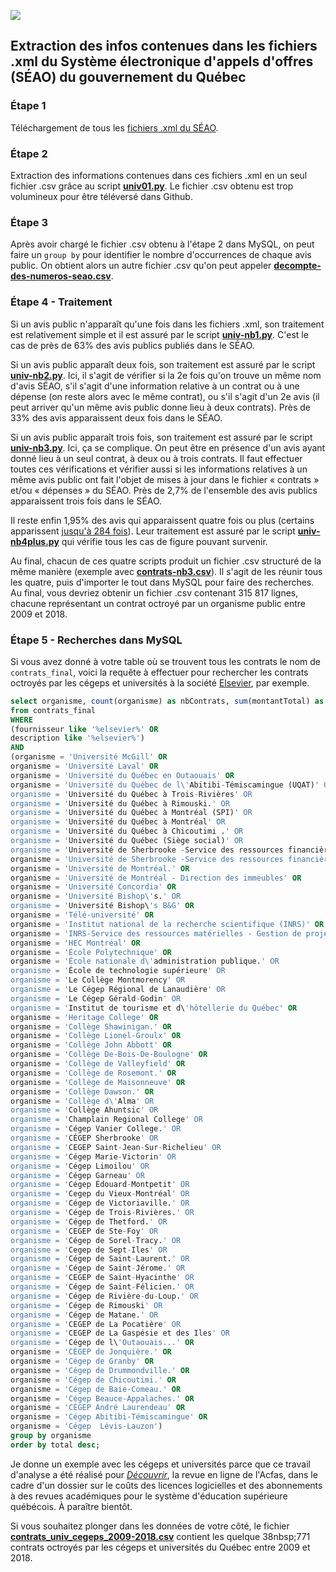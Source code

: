 ![](https://www.seao.ca/images/logo_seao2.png)

Extraction des infos contenues dans les fichiers .xml du Système électronique d'appels d'offres (SÉAO) du gouvernement du Québec
-----

### Étape 1

Téléchargement de tous les [fichiers .xml du SÉAO](https://www.donneesquebec.ca/recherche/fr/dataset/systeme-electronique-dappel-doffres-seao).

### Étape 2

Extraction des informations contenues dans ces fichiers .xml en un seul fichier .csv grâce au script [**univ01.py**](univ01.py). Le fichier .csv obtenu est trop volumineux pour être téléversé dans Github.

### Étape 3

Après avoir chargé le fichier .csv obtenu à l'étape 2 dans MySQL, on peut faire un `group by` pour identifier le nombre d'occurrences de chaque avis public. On obtient alors un autre fichier .csv qu'on peut appeler [**decompte-des-numeros-seao.csv**](decompte-des-numeros-seao.csv).

### Étape 4 - Traitement

Si un avis public n'apparaît qu'une fois dans les fichiers .xml, son traitement est relativement simple et il est assuré par le script [**univ-nb1.py**](univ-nb1.py). C'est le cas de près de 63% des avis publics publiés dans le SÉAO.

Si un avis public apparaît deux fois, son traitement est assuré par le script [**univ-nb2.py**](univ-nb2.py). Ici, il s'agit de vérifier si la 2e fois qu'on trouve un même nom d'avis SÉAO, s'il s'agit d'une information relative à un contrat ou à une dépense (on reste alors avec le même contrat), ou s'il s'agit d'un 2e avis (il peut arriver qu'un même avis public donne lieu à deux contrats). Près de 33% des avis apparaissent deux fois dans le SÉAO.

Si un avis public apparaît trois fois, son traitement est assuré par le script [**univ-nb3.py**](univ-nb3.py). Ici, ça se complique. On peut être en présence d'un avis ayant donné lieu à un seul contrat, à deux ou à trois contrats. Il faut effectuer toutes ces vérifications et vérifier aussi si les informations relatives à un même avis public ont fait l'objet de mises à jour dans le fichier «&nbsp;contrats&nbsp;» et/ou «&nbsp;dépenses&nbsp;» du SÉAO. Près de 2,7% de l'ensemble des avis publics apparaissent trois fois dans le SÉAO.

Il reste enfin 1,95% des avis qui apparaissent quatre fois ou plus (certains apparissent [jusqu'à 284 fois](http://www.seao.ca/Recherche/adjudication.aspx?ItemId=e221b62a-8069-490c-af39-2590acea92f1&returnto=%2FOpportunityPublication%2FConsulterAvis%2FRecherche%3FItemId=e221b62a-8069-490c-af39-2590acea92f1%26callingPage=2%26searchId=18c1c6a2-6288-4bd3-a76d-aa06018599f0%26VPos=0&menu=&SubCategoryCode=&callingPage=2&searchId=18c1c6a2-6288-4bd3-a76d-aa06018599f0&Level2=AdjResults)). Leur traitement est assuré par le script [**univ-nb4plus.py**](univ-nb4plus.py) qui vérifie tous les cas de figure pouvant survenir.

Au final, chacun de ces quatre scripts produit un fichier .csv structuré de la même manière (exemple avec [**contrats-nb3.csv**](contrats-nb3.csv)). Il s'agit de les réunir tous les quatre, puis d'importer le tout dans MySQL pour faire des recherches. Au final, vous devriez obtenir un fichier .csv contenant 315&nbsp;817 lignes, chacune représentant un contrat octroyé par un organisme public entre 2009 et 2018.

### Étape 5 - Recherches dans MySQL

Si vous avez donné à votre table où se trouvent tous les contrats le nom de `contrats_final`, voici la requête à effectuer pour rechercher les contrats octroyés par les cégeps et universités à la société [Elsevier](https://www.elsevier.com/), par exemple.

```SQL
select organisme, count(organisme) as nbContrats, sum(montantTotal) as total
from contrats_final
WHERE
(fournisseur like '%elsevier%' OR
description like '%elsevier%')
AND
(organisme = 'Université McGill' OR
organisme = 'Université Laval' OR
organisme = 'Université du Québec en Outaouais' OR
organisme = 'Université du Québec de l\'Abitibi-Témiscamingue (UQAT)' OR
organisme = 'Université du Québec à Trois-Rivières' OR
organisme = 'Université du Québec à Rimouski.' OR
organisme = 'Université du Québec à Montréal (SPI)' OR
organisme = 'Université du Québec à Montréal' OR
organisme = 'Université du Québec à Chicoutimi .' OR
organisme = 'Université du Québec (Siège social)' OR
organisme = 'Université de Sherbrooke -Service des ressources financières-  Section de l\'approvisionnement' OR
organisme = 'Université de Sherbrooke -Service des ressources financières-  Secteur approvisionnement' OR
organisme = 'Université de Montréal.' OR
organisme = 'Université de Montréal - Direction des immeubles' OR
organisme = 'Université Concordia' OR
organisme = 'Université Bishop\'s.' OR
organisme = 'Université Bishop\'s B&G' OR
organisme = 'Télé-université' OR
organisme = 'Institut national de la recherche scientifique (INRS)' OR
organisme = 'INRS-Service des ressources matérielles - Gestion de projets' OR
organisme = 'HEC Montréal' OR
organisme = 'École Polytechnique' OR
organisme = 'École nationale d\'administration publique.' OR
organisme = 'École de technologie supérieure' OR
organisme = 'Le Collège Montmorency' OR
organisme = 'Le Cégep Régional de Lanaudière' OR
organisme = 'Le Cégep Gérald-Godin' OR
organisme = 'Institut de tourisme et d\'hôtellerie du Québec' OR
organisme = 'Heritage College' OR
organisme = 'Collège Shawinigan.' OR
organisme = 'Collège Lionel-Groulx' OR
organisme = 'Collège John Abbott' OR
organisme = 'Collège De-Bois-De-Boulogne' OR
organisme = 'Collège de Valleyfield' OR
organisme = 'Collège de Rosemont.' OR
organisme = 'Collège de Maisonneuve' OR
organisme = 'Collège Dawson.' OR
organisme = 'Collège d\'Alma' OR
organisme = 'Collège Ahuntsic' OR
organisme = 'Champlain Regional College' OR
organisme = 'Cégep Vanier College.' OR
organisme = 'CÉGEP Sherbrooke' OR
organisme = 'CEGEP Saint-Jean-Sur-Richelieu' OR
organisme = 'Cégep Marie-Victorin' OR
organisme = 'Cégep Limoilou' OR
organisme = 'Cégep Garneau' OR
organisme = 'Cégep Édouard-Montpetit' OR
organisme = 'Cegep du Vieux-Montréal' OR
organisme = 'Cégep de Victoriaville.' OR
organisme = 'Cégep de Trois-Rivières.' OR
organisme = 'Cégep de Thetford.' OR
organisme = 'CEGEP de Ste-Foy' OR
organisme = 'Cégep de Sorel-Tracy.' OR
organisme = 'Cegep de Sept-Iles' OR
organisme = 'Cégep de Saint-Laurent.' OR
organisme = 'Cégep de Saint-Jérome.' OR
organisme = 'CEGEP de Saint-Hyacinthe' OR
organisme = 'Cégep de Saint-Félicien.' OR
organisme = 'Cégep de Rivière-du-Loup.' OR
organisme = 'Cégep de Rimouski' OR
organisme = 'Cégep de Matane.' OR
organisme = 'CEGEP de La Pocatière' OR
organisme = 'CEGEP de La Gaspésie et des Iles' OR
organisme = 'Cégep de l\'Outaouais...' OR
organisme = 'CÉGEP de Jonquière.' OR
organisme = 'Cégep de Granby' OR
organisme = 'Cégep de Drummondville.' OR
organisme = 'Cégep de Chicoutimi.' OR
organisme = 'Cégep de Baie-Comeau.' OR
organisme = 'Cégep Beauce-Appalaches.' OR
organisme = 'CÉGEP André Laurendeau' OR
organisme = 'Cégep Abitibi-Témiscamingue' OR
organisme = 'Cégep  Lévis-Lauzon')
group by organisme
order by total desc;
```

Je donne un exemple avec les cégeps et universités parce que ce travail d'analyse a été réalisé pour [*Découvrir*](https://www.acfas.ca/publications/decouvrir), la revue en ligne de l'Acfas, dans le cadre d'un dossier sur le coûts des licences logicielles et des abonnements à des revues académiques pour le système d'éducation supérieure québécois. À paraître bientôt.

Si vous souhaitez plonger dans les données de votre côté, le fichier [**contrats_univ_cegeps_2009-2018.csv**](contrats_univ_cegeps_2009-2018.csv) contient les quelque 38nbsp;771 contrats octroyés par les cégeps et universités du Québec entre 2009 et 2018.
